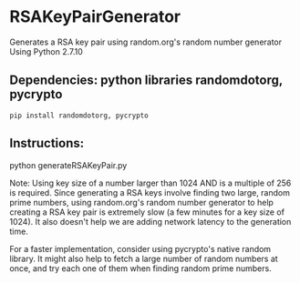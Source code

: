 # RSAKeyPairGenerator
Generates a RSA key pair using random.org's random number generator
Using Python 2.7.10

## Dependencies: python libraries randomdotorg, pycrypto   	
 	pip install randomdotorg, pycrypto
  
## Instructions:
  python generateRSAKeyPair.py
  
Note: Using key size of a number larger than 1024 AND is a multiple of 256 is required. Since generating a RSA keys involve finding two large, random prime numbers, using random.org's random number generator to help creating a RSA key pair is extremely slow (a few minutes for a key size of 1024). It also doesn't help we are adding network latency to the generation time. 

For a faster implementation, consider using pycrypto's native random library. It might also help to fetch a large number of random numbers at once, and try each one of them when finding random prime numbers.  

